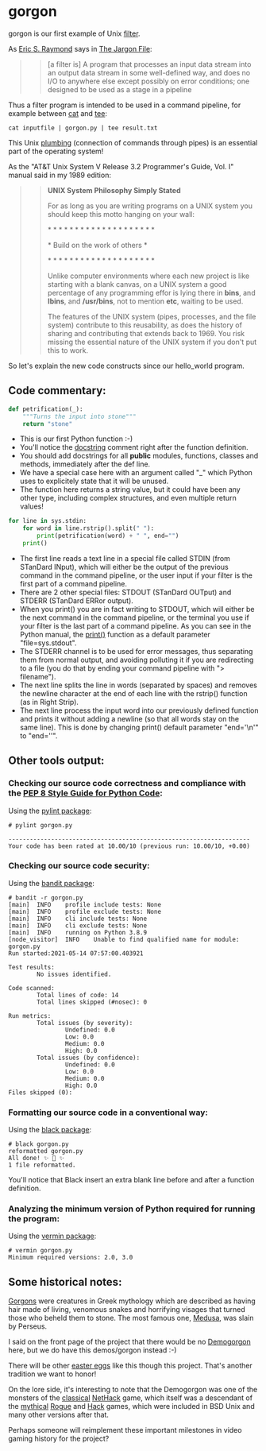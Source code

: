 # gorgon
gorgon is our first example of Unix [filter](http://www.catb.org/jargon/html/F/filter.html).

As [Eric S. Raymond](https://en.wikipedia.org/wiki/Eric_S._Raymonda) says in [The Jargon File](http://www.catb.org/jargon/html/index.html):
>> \[a filter is] A program that processes an input data stream into an output data stream in some well-defined way, and does no I/O to anywhere else except possibly on error conditions;
>> one designed to be used as a stage in a pipeline

Thus a filter program is intended to be used in a command pipeline, for example between [cat](https://www.freebsd.org/cgi/man.cgi?query=cat) and [tee](https://www.freebsd.org/cgi/man.cgi?query=tee):

```Shell
cat inputfile | gorgon.py | tee result.txt
```

This Unix [plumbing](http://www.catb.org/jargon/html/P/plumbing.html) (connection of commands through pipes) is an essential part of the operating system!

As the "AT&T Unix System V Release 3.2 Programmer's Guide, Vol. I" manual said in my 1989 edition:
>> **UNIX System Philosophy Simply Stated**
>>
>> For as long as you are writing programs on a UNIX system you should keep this motto hanging on your wall:
>>
>> \* * * * * * * * * * * * * * * * * * * *
>> 
>> \* Build on the work of others *
>> 
>> \* * * * * * * * * * * * * * * * * * * *
>>
>> Unlike computer environments where each new project is like starting with a blank canvas, on a UNIX system a good percentage of any programming effor is lying there in **bins**, and **lbins**, and **/usr/bins**, not to mention **etc**, waiting to be used.
>> 
>> The features of the UNIX system (pipes, processes, and the file system) contribute to this reusability, as does the history of sharing and contributing that extends back to 1969. You risk missing the essential nature of the UNIX system if you don't put this to work.

So let's explain the new code constructs since our hello_world program.

## Code commentary:
```Python
def petrification(_):
    """Turns the input into stone"""
    return "stone"
```

* This is our first Python function :-)
* You'll notice the [docstring](https://www.python.org/dev/peps/pep-0008/#documentation-strings) comment right after the function definition.
* You should add docstrings for all **public** modules, functions, classes and methods, immediately after the def line.
* We have a special case here with an argument called "\_" which Python uses to explicitely state that it will be unused.
* The function here returns a string value, but it could have been any other type, including complex structures, and even multiple return values!

```Python
for line in sys.stdin:
    for word in line.rstrip().split(" "):
        print(petrification(word) + " ", end="")
    print()
```

* The first line reads a text line in a special file called STDIN (from STanDard INput), which will either be the output of the previous command in the command pipeline, or the user input if your filter is the first part of a command pipeline.
* There are 2 other special files: STDOUT (STanDard OUTput) and STDERR (STanDard ERRor output).
* When you print() you are in fact writing to STDOUT, which will either be the next command in the command pipeline, or the terminal you use if your filter is the last part of a command pipeline. As you can see in the Python manual, the [print()](https://docs.python.org/3/library/functions.html#print) function as a default parameter "file=sys.stdout".
* The STDERR channel is to be used for error messages, thus separating them from normal output, and avoiding polluting it if you are redirecting to a file (you do that by ending your command pipeline with "> filename").
* The next line splits the line in words (separated by spaces) and removes the newline character at the end of each line with the rstrip() function (as in Right Strip).
* The next line process the input word into our previously defined function and prints it without adding a newline (so that all words stay on the same line). This is done by changing print() default parameter "end='\n'" to "end=''".

## Other tools output:

### Checking our source code correctness and compliance with the [PEP 8 Style Guide for Python Code](https://www.python.org/dev/peps/pep-0008/):
Using the [pylint package](https://pypi.org/project/pylint/):
```
# pylint gorgon.py

--------------------------------------------------------------------
Your code has been rated at 10.00/10 (previous run: 10.00/10, +0.00)
```

### Checking our source code security:
Using the [bandit package](https://pypi.org/project/bandit/):
```
# bandit -r gorgon.py
[main]  INFO    profile include tests: None
[main]  INFO    profile exclude tests: None
[main]  INFO    cli include tests: None
[main]  INFO    cli exclude tests: None
[main]  INFO    running on Python 3.8.9
[node_visitor]  INFO    Unable to find qualified name for module: gorgon.py
Run started:2021-05-14 07:57:00.403921

Test results:
        No issues identified.

Code scanned:
        Total lines of code: 14
        Total lines skipped (#nosec): 0

Run metrics:
        Total issues (by severity):
                Undefined: 0.0
                Low: 0.0
                Medium: 0.0
                High: 0.0
        Total issues (by confidence):
                Undefined: 0.0
                Low: 0.0
                Medium: 0.0
                High: 0.0
Files skipped (0):
```

### Formatting our source code in a conventional way:
Using the [black package](https://pypi.org/project/black/):
```
# black gorgon.py
reformatted gorgon.py
All done! ✨ 🍰 ✨
1 file reformatted.
```
You'll notice that Black insert an extra blank line before and after a function definition.

### Analyzing the minimum version of Python required for running the program:
Using the [vermin package](https://pypi.org/project/vermin/):
```
# vermin gorgon.py
Minimum required versions: 2.0, 3.0
```

## Some historical notes:
[Gorgons](https://en.wikipedia.org/wiki/Gorgon) were creatures in Greek mythology which are described as having hair made of living, venomous snakes and horrifying visages that turned those who beheld them to stone. The most famous one, [Medusa](https://en.wikipedia.org/wiki/Medusa), was slain by Perseus.

I said on the front page of the project that there would be no [Demogorgon](https://en.wikipedia.org/wiki/Demogorgon#Dungeons_&_Dragons) here, but we do have this demos/gorgon instead :-)

There will be other [easter eggs](http://www.catb.org/jargon/html/E/Easter-egg.html) like this though this project. That's another tradition we want to honor!

On the lore side, it's interesting to note that the Demogorgon was one of the monsters of the [classical](http://www.catb.org/jargon/html/N/nethack.html) [NetHack](https://en.wikipedia.org/wiki/NetHack) game, which itself was a descendant of the [mythical](http://www.catb.org/jargon/html/R/rogue.html) [Rogue](https://en.wikipedia.org/wiki/Rogue_(video_game)) and [Hack](https://en.wikipedia.org/wiki/Hack_(video_game)) games, which were included in BSD Unix and many other versions after that.

Perhaps someone will reimplement these important milestones in video gaming history for the project?

